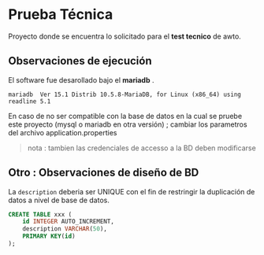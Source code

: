 # Prueba Técnica 

Proyecto donde se encuentra lo solicitado para el **test tecnico** de awto.


## Observaciones de ejecución

El software fue desarollado bajo el **mariadb** .

```
mariadb  Ver 15.1 Distrib 10.5.8-MariaDB, for Linux (x86_64) using readline 5.1
```

En caso de no ser compatible con la base de datos en la cual se pruebe este proyecto (mysql o mariadb en otra versión) ;
cambiar los parametros del archivo application.properties

> nota : tambien las credenciales de accesso a la BD deben modificarse


## Otro : Observaciones de diseño de BD

La `description` deberia ser UNIQUE con el fin de restringir la duplicación de datos a nivel de base de datos.
```sql 
CREATE TABLE xxx (
	id INTEGER AUTO_INCREMENT,
	description VARCHAR(50),
	PRIMARY KEY(id)
);
```


